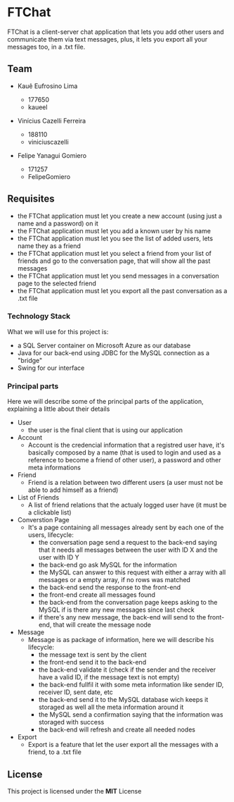 # FTChat

FTChat is a client-server chat application that lets you add other users and communicate them via text messages, plus, it lets you export all your messages too, in a .txt file.

## Team

  * Kauê Eufrosino Lima
    * 177650
    * kaueel
    
  * Vinícius Cazelli Ferreira
    * 188110
    * viniciuscazelli
    
  * Felipe Yanagui Gomiero 
    * 171257
    * FelipeGomiero


## Requisites

 * the FTChat application must let you create a new account (using just a name and a password) on it
 * the FTChat application must let you add a known user by his name
 * the FTChat application must let you see the list of added users, lets name they as a friend
 * the FTChat application must let you select a friend from your list of friends and go to the conversation page, that will show all the past messages
 * the FTChat application must let you send messages in a conversation page to the selected friend
 * the FTChat application must let you export all the past conversation as a .txt file
 
### Technology Stack

What we will use for this project is:
  * a SQL Server container on Microsoft Azure as our database
  * Java for our back-end using JDBC for the MySQL connection as a "bridge"
  * Swing for our interface 

### Principal parts

Here we will describe some of the principal parts of the application, explaining a little about their details
  * User
    * the user is the final client that is using our application
  * Account
    * Account is the credencial information that a registred user have, it's basically composed by a name (that is used to login and used as a reference to become a friend of other user), a password and other meta informations 
  * Friend
    * Friend is a relation between two different users (a user must not be able to add himself as a friend)
  * List of Friends
    * A list of friend relations that the actualy logged user have (it must be a clickable list)
  * Converstion Page
    * It's a page containing all messages already sent by each one of the users, lifecycle:
      * the conversation page send a request to the back-end saying that it needs all messages between the user with ID X and the user with ID Y
      * the back-end go ask MySQL for the information
      * the MySQL can answer to this request with either a array with all messages or a empty array, if no rows was matched
      * the back-end send the response to the front-end
      * the front-end create all messages found
      * the back-end from the conversation page keeps asking to the MySQL if is there any new messages since last check
      * if there's any new message, the back-end will send to the front-end, that will create the message node
  * Message
    * Message is as package of information, here we will describe his lifecycle:
      * the message text is sent by the client
      * the front-end send it to the back-end
      * the back-end validate it (check if the sender and the receiver have a valid ID, if the message text is not empty)
      * the back-end fullfil it with some meta information like sender ID, receiver ID, sent date, etc
      * the back-end send it to the MySQL database wich keeps it storaged as well all the meta information around it
      * the MySQL send a confirmation saying that the information was storaged with success
      * the back-end will refresh and create all needed nodes
  * Export
    * Export is a feature that let the user export all the messages with a friend, to a .txt file

## License

This project is licensed under the **MIT** License
